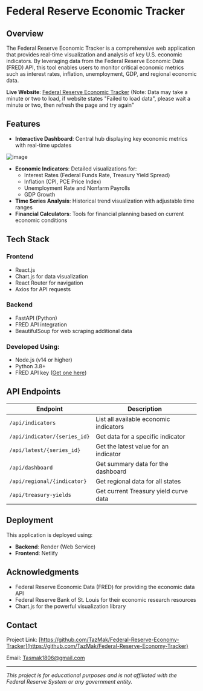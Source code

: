 # Federal Reserve Economic Tracker

## Overview

The Federal Reserve Economic Tracker is a comprehensive web application that provides real-time visualization and analysis of key U.S. economic indicators. By leveraging data from the Federal Reserve Economic Data (FRED) API, this tool enables users to monitor critical economic metrics such as interest rates, inflation, unemployment, GDP, and regional economic data.

**Live Website**: [Federal Reserve Economic Tracker](https://federal-reserve-economic-tracker.netlify.app/)
(Note: Data may take a minute or two to load, if website states "Failed to load data", please wait a minute or two, then refresh the page and try again"
## Features

- **Interactive Dashboard**: Central hub displaying key economic metrics with real-time updates

![image](https://github.com/user-attachments/assets/56eeb3f1-6ec4-4555-8e0c-c6745071687a)

- **Economic Indicators**: Detailed visualizations for:
  - Interest Rates (Federal Funds Rate, Treasury Yield Spread)
  - Inflation (CPI, PCE Price Index)
  - Unemployment Rate and Nonfarm Payrolls
  - GDP Growth
- **Time Series Analysis**: Historical trend visualization with adjustable time ranges
- **Financial Calculators**: Tools for financial planning based on current economic conditions

## Tech Stack

### Frontend
- React.js
- Chart.js for data visualization
- React Router for navigation
- Axios for API requests

### Backend
- FastAPI (Python)
- FRED API integration
- BeautifulSoup for web scraping additional data

### Developed Using:
- Node.js (v14 or higher)
- Python 3.8+
- FRED API key ([Get one here](https://fred.stlouisfed.org/docs/api/api_key.html))


## API Endpoints

| Endpoint | Description |
|----------|-------------|
| `/api/indicators` | List all available economic indicators |
| `/api/indicator/{series_id}` | Get data for a specific indicator |
| `/api/latest/{series_id}` | Get the latest value for an indicator |
| `/api/dashboard` | Get summary data for the dashboard |
| `/api/regional/{indicator}` | Get regional data for all states |
| `/api/treasury-yields` | Get current Treasury yield curve data |

## Deployment

This application is deployed using:
- **Backend**: Render (Web Service)
- **Frontend**: Netlify

## Acknowledgments

- Federal Reserve Economic Data (FRED) for providing the economic data API
- Federal Reserve Bank of St. Louis for their economic research resources
- Chart.js for the powerful visualization library

## Contact

Project Link: [https://github.com/TazMak/Federal-Reserve-Economy-Tracker](https://github.com/TazMak/Federal-Reserve-Economy-Tracker)

Email: Tasmak1806@gmail.com

---

*This project is for educational purposes and is not affiliated with the Federal Reserve System or any government entity.*
